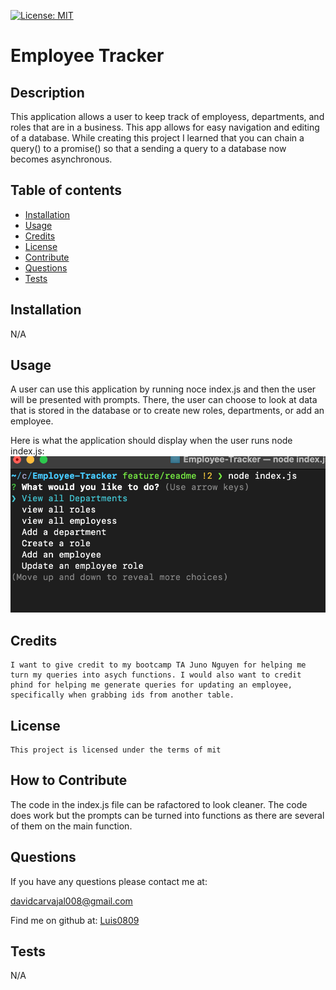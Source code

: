 [![License: MIT](https://img.shields.io/badge/License-MIT-yellow.svg)](https://opensource.org/licenses/MIT)
   # Employee Tracker

   ## Description
   
   This application allows a user to keep track of employess, departments, and roles that are in a business. This app allows for easy navigation and editing of a database. While creating this project I learned that you can chain a query() to a promise() so that a sending a query to a database now becomes asynchronous.
   
   ## Table of contents
   
   - [Installation](#installation)
   - [Usage](#usage)
   - [Credits](#credits)
   - [License](#license)
   - [Contribute](#how-to-contribute)
   - [Questions](#questions)
   - [Tests](#tests)
   
   
   ## Installation
   N/A
   
   ## Usage
   
  A user can use this application by running noce index.js and then the user will be presented with prompts. There, the user can choose to look at data that is stored in the database or to create new roles, departments, or add an employee. 
   
  

Here is what the application should display when the user runs node index.js:    
![Diaplay of prompts](./assets/images/Screenshot%202023-09-08%20at%206.57.35%20PM.png)
   
   ## Credits
   
    I want to give credit to my bootcamp TA Juno Nguyen for helping me turn my queries into asych functions. I would also want to credit phind for helping me generate queries for updating an employee, specifically when grabbing ids from another table. 

   ## License 
   
    This project is licensed under the terms of mit

   
   ## How to Contribute
   The code in the index.js file can be rafactored to look cleaner. The code does work but the prompts can be turned into functions as there are several of them on the main function. 
   
   
   ## Questions
    
If you have any questions please contact me at: 
   
davidcarvajal008@gmail.com
   
Find me on github at: [Luis0809](https://github.com/Luis0809)
   
   

   ## Tests
   
   N/A
